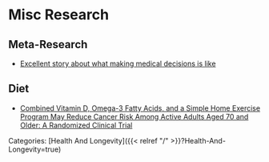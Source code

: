 # Misc Research

## Meta-Research

 - [Excellent story about what making medical decisions is
   like](https://news.ycombinator.com/item?id=31178908)

## Diet

 - [Combined Vitamin D, Omega-3 Fatty Acids, and a Simple Home Exercise Program
   May Reduce Cancer Risk Among Active Adults Aged 70 and Older: A Randomized
   Clinical
   Trial](https://www.frontiersin.org/articles/10.3389/fragi.2022.852643/full)

Categories: [Health And Longevity]({{< relref "/" >}}?Health-And-Longevity=true)